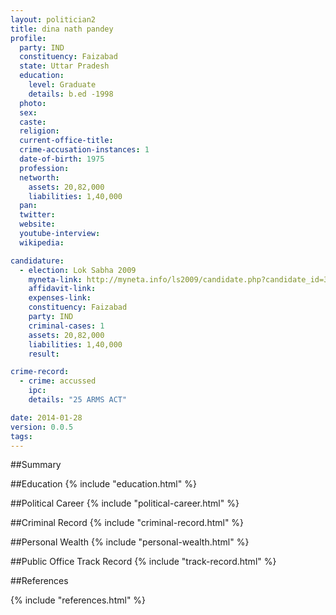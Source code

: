 ```yaml
---
layout: politician2
title: dina nath pandey
profile: 
  party: IND
  constituency: Faizabad
  state: Uttar Pradesh
  education: 
    level: Graduate
    details: b.ed -1998
  photo: 
  sex: 
  caste: 
  religion: 
  current-office-title: 
  crime-accusation-instances: 1
  date-of-birth: 1975
  profession: 
  networth: 
    assets: 20,82,000
    liabilities: 1,40,000
  pan: 
  twitter: 
  website: 
  youtube-interview: 
  wikipedia: 

candidature: 
  - election: Lok Sabha 2009
    myneta-link: http://myneta.info/ls2009/candidate.php?candidate_id=3989
    affidavit-link: 
    expenses-link: 
    constituency: Faizabad 
    party: IND
    criminal-cases: 1
    assets: 20,82,000
    liabilities: 1,40,000
    result:  

crime-record: 
  - crime: accussed
    ipc: 
    details: "25 ARMS ACT" 

date: 2014-01-28
version: 0.0.5
tags: 
---
```

##Summary


##Education
{% include "education.html" %}


##Political Career
{% include "political-career.html" %}


##Criminal Record
{% include "criminal-record.html" %}


##Personal Wealth
{% include "personal-wealth.html" %}


##Public Office Track Record
{% include "track-record.html" %}


##References


{% include "references.html" %}